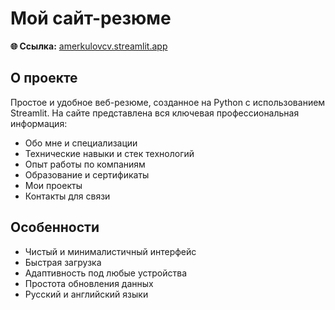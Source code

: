 # Мой сайт-резюме

**🌐 Ссылка:** [amerkulovcv.streamlit.app](https://amerkulovcv.streamlit.app/)

## О проекте

Простое и удобное веб-резюме, созданное на Python с использованием Streamlit. На сайте представлена вся ключевая профессиональная информация:

- Обо мне и специализации
- Технические навыки и стек технологий
- Опыт работы по компаниям
- Образование и сертификаты
- Мои проекты
- Контакты для связи

## Особенности

- Чистый и минималистичный интерфейс
- Быстрая загрузка
- Адаптивность под любые устройства
- Простота обновления данных
- Русский и английский языки
